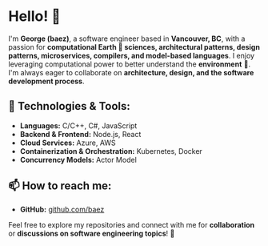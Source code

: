 # Hello! 👋

I'm **George (baez)**, a software engineer based in **Vancouver, BC**, with a passion for **computational Earth 🌱 sciences, architectural patterns, design patterns, microservices, compilers, and model-based languages**. I enjoy leveraging computational power to better understand the **environment** 💞️. I'm always eager to collaborate on **architecture, design, and the software development process**.

## 🔧 Technologies & Tools:
- **Languages:** C/C++, C#, JavaScript
- **Backend & Frontend:** Node.js, React
- **Cloud Services:** Azure, AWS
- **Containerization & Orchestration:** Kubernetes, Docker
- **Concurrency Models:** Actor Model

## 📫 How to reach me:
- **GitHub:** [github.com/baez](https://github.com/baez)

Feel free to explore my repositories and connect with me for **collaboration** or **discussions on software engineering topics**! 🚀

<!---
baez/baez is a ✨ special ✨ repository because its `README.md` (this file) appears on your GitHub profile.
You can click the Preview link to take a look at your changes.
--->
